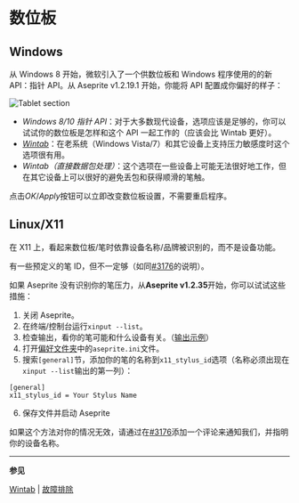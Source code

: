 # 数位板

## Windows

从 Windows 8 开始，微软引入了一个供数位板和 Windows 程序使用的的新 API：指针 API。从 Aseprite v1.2.19.1 开始，你能将 API 配置成你偏好的样子：

![Tablet section](tablet/tablet.png)

- _Windows 8/10 指针 API_：对于大多数现代设备，选项应该是足够的，你可以试试你的数位板是怎样和这个 API 一起工作的（应该会比 Wintab 更好）。
- _[Wintab](wintab.md)_：在老系统（Windows Vista/7）和其它设备上支持压力敏感度时这个选项很有用。
- _Wintab（直接数据包处理）_：这个选项在一些设备上可能无法很好地工作，但在其它设备上可以很好的避免丢包和获得顺滑的笔触。

点击*OK*/*Apply*按钮可以立即改变数位板设置，不需要重启程序。

## Linux/X11

在 X11 上，看起来数位板/笔时依靠设备名称/品牌被识别的，而不是设备功能。

有一些预定义的笔 ID，但不一定够（如同[#3176](https://github.com/aseprite/aseprite/issues/3176)的说明）。

如果 Aseprite 没有识别你的笔压力，从**Aseprite v1.2.35**开始，你可以试试这些措施：

1. 关闭 Aseprite。
2. 在终端/控制台运行`xinput --list`。
3. 检查输出，看你的笔可能和什么设备有关。（[输出示例](https://github.com/aseprite/aseprite/issues/3176#issuecomment-1111799083)）
4. 打开[偏好文件夹](preferences-folder.md)中的`aseprite.ini`文件。
5. 搜索`[general]`节，添加你的笔的名称到`x11_stylus_id`选项（名称必须出现在`xinput --list`输出的第一列）：

```
[general]
x11_stylus_id = Your Stylus Name
```

6. 保存文件并启动 Aseprite

如果这个方法对你的情况无效，请通过在[#3176](https://github.com/aseprite/aseprite/issues/3176)添加一个评论来通知我们，并指明你的设备名称。

---

**参见**

[Wintab](wintab.md) | [故障排除](troubleshooting.md)
